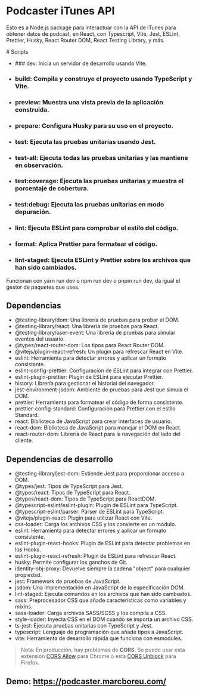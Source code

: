 # Podcaster iTunes API

Esto es a Node.js package para interactuar con la API de iTunes para obtener datos de podcast, en React, con Typescript, Vite, Jest, ESLint, Prettier, Husky, React Router DOM, React Testing Library, y más.

# Scripts
- ### dev: Inicia un servidor de desarrollo usando Vite.
- ### build: Compila y construye el proyecto usando TypeScript y Vite.
- ### preview: Muestra una vista previa de la aplicación construida.
- ### prepare: Configura Husky para su uso en el proyecto.
- ### test: Ejecuta las pruebas unitarias usando Jest.
- ### test-all: Ejecuta todas las pruebas unitarias y las mantiene en observación.
- ### test:coverage: Ejecuta las pruebas unitarias y muestra el porcentaje de cobertura.
- ### test:debug: Ejecuta las pruebas unitarias en modo depuración.
- ### lint: Ejecuta ESLint para comprobar el estilo del código.
- ### format: Aplica Prettier para formatear el código.
- ### lint-staged: Ejecuta ESLint y Prettier sobre los archivos que han sido cambiados.

Funcionan con yarn run dev o npm run dev o pnpm run dev, da igual el gestor de paquetes que uses.

## Dependencias
- @testing-library/dom: Una librería de pruebas para probar el DOM.
- @testing-library/react: Una librería de pruebas para React.
- @testing-library/user-event: Una librería de pruebas para simular eventos del usuario.
- @types/react-router-dom: Los tipos para React Router DOM.
- @vitejs/plugin-react-refresh: Un plugin para refrescar React en Vite.
- eslint: Herramienta para detectar errores y aplicar un formato consistente.
- eslint-config-prettier: Configuración de ESLint para integrar con Prettier.
- eslint-plugin-prettier: Plugin de ESLint para ejecutar Prettier.
- history: Librería para gestionar el historial del navegador.
- jest-environment-jsdom: Ambiente de pruebas para Jest que simula el DOM.
- prettier: Herramienta para formatear el código de forma consistente.
- prettier-config-standard: Configuración para Prettier con el estilo Standard.
- react: Biblioteca de JavaScript para crear interfaces de usuario.
- react-dom: Biblioteca de JavaScript para manejar el DOM en React.
- react-router-dom: Librería de React para la navegación del lado del cliente.

## Dependencias de desarrollo
- @testing-library/jest-dom: Extiende Jest para proporcionar acceso a DOM.
- @types/jest: Tipos de TypeScript para Jest.
- @types/react: Tipos de TypeScript para React.
- @types/react-dom: Tipos de TypeScript para ReactDOM.
- @typescript-eslint/eslint-plugin: Plugin de ESLint para TypeScript.
- @typescript-eslint/parser: Parser de ESLint para TypeScript.
- @vitejs/plugin-react: Plugin para utilizar React con Vite.
- css-loader: Carga los archivos CSS y los convierte en un módulo.
- eslint: Herramienta para detectar errores y aplicar un formato consistente.
- eslint-plugin-react-hooks: Plugin de ESLint para detectar problemas en los Hooks.
- eslint-plugin-react-refresh: Plugin de ESLint para refrescar React.
- husky: Permite configurar los ganchos de Git.
- identity-obj-proxy: Devuelve siempre la cadena "object" para cualquier propiedad.
- jest: Framework de pruebas de JavaScript.
- jsdom: Una implementación en JavaScript de la especificación DOM.
- lint-staged: Ejecuta comandos en los archivos que han sido cambiados.
- sass: Preprocesador CSS que añade características como variables y mixins.
- sass-loader: Carga archivos SASS/SCSS y los compila a CSS.
- style-loader: Inyecta CSS en el DOM cuando se importa un archivo CSS.
- ts-jest: Ejecuta pruebas unitarias con TypeScript y Jest.
- typescript: Lenguaje de programación que añade tipos a JavaScript.
- vite: Herramienta de desarrollo rápida que funciona con esmodules.


> Nota: En producción, hay problemas de **CORS**. Se puede usar esta extensión [CORS Allow](https://chrome.google.com/webstore/detail/allow-cors-access-control/lhobafahddgcelffkeicbaginigeejlf?hl=es) para Chrome o esta [CORS Unblock](https://addons.mozilla.org/es/firefox/addon/cors-unblock/) para Firefox.

## Demo: **https://podcaster.marcboreu.com/**